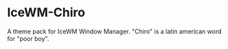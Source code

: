 # IceWM-Chiro
A theme pack for IceWM Window Manager. "Chiro" is a latin american word for "poor boy".

